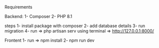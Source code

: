 Requirements

Backend:
 1- Composer
 2- PHP 8.1
 
 steps
 1- install package with composer
 2- add database details
 3- run migration
 4- run => php artisan serv using terminal => http://127.0.0.1:8000/
  
 Frontent
 1- run => npm install
 2- npm run dev
 
 
 
